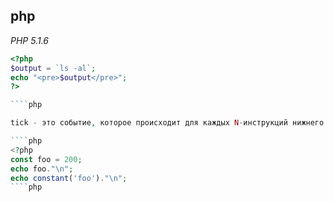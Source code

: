 php
-

*PHP 5.1.6*

````php
<?php
$output = `ls -al`;
echo "<pre>$output</pre>";
?>

````php

tick - это событие, которое происходит для каждых N-инструкций нижнего уровня, выполненных синтаксическим анализатором в пределах блока declare.

````php
<?php
const foo = 200;
echo foo."\n";
echo constant('foo')."\n";
````php